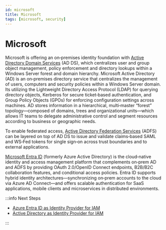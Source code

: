 ```yaml
---
id: microsoft
title: Microsoft
tags: [microsoft, security]
---
```


# Microsoft

Microsoft is offering an on‑premises identity foundation with [Active Directory Domain Services](https://learn.microsoft.com/en-us/windows-server/identity/ad-ds/get-started/virtual-dc/active-directory-domain-services-overview) (AD DS), which centralizes user and group object management, policy enforcement and directory lookups within a Windows Server forest and domain hierarchy. Microsoft Active Directory (AD) is an on‑premises directory service that centralizes the management of users, computers and security policies within a Windows Server domain. Its utilizing the Lightweight Directory Access Protocol (LDAP) for querying directory objects, Kerberos for secure ticket‑based authentication, and Group Policy Objects (GPOs) for enforcing configuration settings across machines. AD stores information in a hierarchical, multi‑master “forest” topology—composed of domains, trees and organizational units—which allows IT teams to delegate administrative control and segment resources according to business or geographic needs.

To enable federated access, [Active Directory Federation Services](https://learn.microsoft.com/en-us/windows-server/identity/ad-fs/ad-fs-overview) (ADFS) can be layered on top of AD DS to issue and validate claims‑based SAML and WS‑Fed tokens for single sign‑on across trust boundaries and to external applications.

[Microsoft Entra ID](https://www.microsoft.com/en-us/security/business/identity-access/microsoft-entra-id) (formerly Azure Active Directory) is the cloud‑native identity and access management platform that complements on‑prem AD and ADFS by providing OAuth 2.0/OpenID Connect endpoints, B2B/B2C collaboration features, and conditional access policies. Entra ID supports hybrid identity architectures—synchronizing on‑prem accounts to the cloud via Azure AD Connect—and offers scalable authentication for SaaS applications, mobile clients and microservices in distributed environments.

:::info Next Steps

* [Azure Entra ID as Identity Provider for IAM](azure-entraid-as-identity-provider-iam.md)
* [Active Directory as Identity Provider for IAM](active-directory-as-identity-provider-iam.md)

:::
